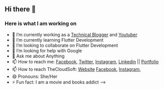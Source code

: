 ## Hi there 👋

### Here is what I am working on

- 🔭 I’m currently working as a [Technical Blogger](www.thecloudsoft.com) and [Youtuber](https://www.youtube.com/channel/UCw0Gqnwi2C02nLqrvfVYEjg) 
- 🌱 I’m currently learning Flutter Development 
- 👯 I’m looking to collaborate on Flutter Development
- 🤔 I’m looking for help with Google 
- 💬 Ask me about Anything
- 📫 How to reach me: [Facebook](https://facebook.com/thehirashahid), [Twitter](https://twitter.com/thehirashahid), [Instagram](https://instagram.com/thehirashahid), [Linkedin](https://linkedin.com/in/thehirashahid) || [Portfolio](www.hirashahid.thecloudsoft.com)
- 📫 How to reach TheCloudSoft: [Website](www.thecloudsoft.com) [Facebook](https://facebook.com/thecloudsoft), [Instagram](https://instagram.com/thecloudsoft), 
- 😄 Pronouns: She/Her
- ⚡ Fun fact: I am a movie and books addict
-->
